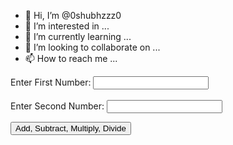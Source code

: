 - 👋 Hi, I’m @0shubhzzz0
- 👀 I’m interested in ...
- 🌱 I’m currently learning ...
- 💞️ I’m looking to collaborate on ...
- 📫 How to reach me ...

<!---
0shubhzzz0/0shubhzzz0 is a ✨ special ✨ repository because its `README.md` (this file) appears on your GitHub profile.
You can click the Preview link to take a look at your changes.
--->
<!doctype html>
<html>
<head>
<script>
var numOne, numTwo, res, temp;
function fun()
{
  numOne = parseInt(document.getElementById("one").value);
  numTwo = parseInt(document.getElementById("two").value);
  if(numOne && numTwo)
  {
    temp = document.getElementById("res");
    temp.style.display = "block";
    res = numOne + numTwo;
    document.getElementById("add").value = res;
    res = numOne - numTwo;
    document.getElementById("subtract").value = res;
    res = numOne * numTwo;
    document.getElementById("multiply").value = res;
    res = numOne / numTwo;
    document.getElementById("divide").value = res;
  }
}
</script>
</head>
<body>

<p id="input">Enter First Number: <input id="one">
<br/><br/>
Enter Second Number: <input id="two"></p>
<p><button onclick="fun()">Add, Subtract, Multiply, Divide</button></p>
<p id="res" style="display:none;">
Addition Result = <input id="add"><br/><br/>
Subtraction Result = <input id="subtract"><br/><br/>
Multiplication Result = <input id="multiply"><br/><br/>
Division Result = <input id="divide"></p>

</body>
</html>
